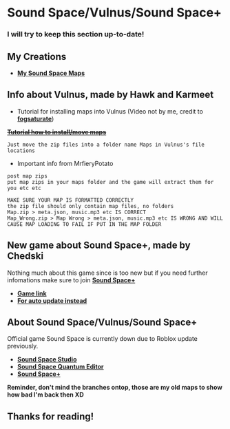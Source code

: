 # **Sound Space/Vulnus/Sound Space+**
### I will try to keep this section up-to-date!

## My Creations

* [**My Sound Space Maps**](https://drive.google.com/drive/u/0/folders/1JhFJgMxlIxOloVbnkaiNpsY66UDscdh3)

## Info about Vulnus, made by Hawk and Karmeet

* Tutorial for installing maps into Vulnus (Video not by me, credit to [**fogsaturate**](https://www.youtube.com/channel/UCfrC2NknYs76YXwLgCmT3LA))

~~[**Tutorial how to install/move maps**](https://www.youtube.com/watch?v=dw2_Vr_RfcE)~~

```
Just move the zip files into a folder name Maps in Vulnus's file locations
```
* Important info from MrfieryPotato
```
post map zips
put map zips in your maps folder and the game will extract them for you etc etc

MAKE SURE YOUR MAP IS FORMATTED CORRECTLY
the zip file should only contain map files, no folders
Map.zip > meta.json, music.mp3 etc IS CORRECT
Map_Wrong.zip > Map Wrong > meta.json, music.mp3 etc IS WRONG AND WILL CAUSE MAP LOADING TO FAIL IF PUT IN THE MAP FOLDER
```
## New game about Sound Space+, made by Chedski
Nothing much about this game since is too new but if you need further infomations make sure to join [**Sound Space+**](https://discord.gg/ydhDrgrNZ7)

* [**Game link**](https://chedski.itch.io/sound-space-plus)
* [**For auto update instead**](https://itch.io/app)


## About Sound Space/Vulnus/Sound Space+
Official game Sound Space is currently down due to Roblox update previously.

* [**Sound Space Studio**](https://discord.gg/soundspace)
* [**Sound Space Quantum Editor**](https://discord.gg/9y94aM8deW)
* [**Sound Space+**](https://discord.gg/ydhDrgrNZ7)

**Reminder, don't mind the branches ontop, those are my old maps to show how bad I'm back then XD**

## **Thanks for reading!**


